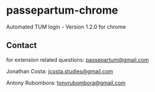 # passepartum-chrome
Automated TUM login - Version 1.2.0 for chrome

## Contact
for extension related questions: passepartum@gmail.com

Jonathan Costa: jcosta.studies@gmail.com

Antony Rubombora: tonyrubombora@gmail.com
